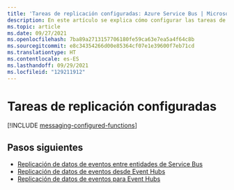 ```yaml
---
title: 'Tareas de replicación configuradas: Azure Service Bus | Microsoft Docs'
description: En este artículo se explica cómo configurar las tareas de replicación.
ms.topic: article
ms.date: 09/27/2021
ms.openlocfilehash: 7ba89a2713157706180fe59ca63e7ea5a4f64c8b
ms.sourcegitcommit: e8c34354266d00e85364cf07e1e39600f7eb71cd
ms.translationtype: HT
ms.contentlocale: es-ES
ms.lasthandoff: 09/29/2021
ms.locfileid: "129211912"
---
```

# <a name="configured-replication-tasks"></a>Tareas de replicación configuradas

[!INCLUDE [messaging-configured-functions](../../includes/messaging-configured-functions.md)]

## <a name="next-steps"></a>Pasos siguientes

* [Replicación de datos de eventos entre entidades de Service Bus](https://github.com/Azure-Samples/azure-messaging-replication-dotnet/tree/main/functions/config/ServiceBusCopy)
* [Replicación de datos de eventos desde Event Hubs](https://github.com/Azure-Samples/azure-messaging-replication-dotnet/tree/main/functions/config/EventHubCopyToServiceBus)
* [Replicación de datos de eventos para Event Hubs](https://github.com/Azure-Samples/azure-messaging-replication-dotnet/tree/main/functions/config/ServiceBusCopyToEventHub)
